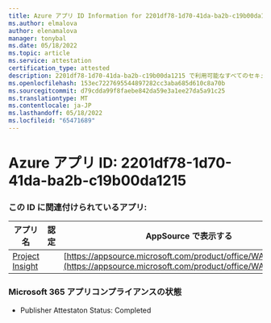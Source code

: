 ```yaml
---
title: Azure アプリ ID Information for 2201df78-1d70-41da-ba2b-c19b00da1215
ms.author: elmalova
author: elenamalova
manager: tonybal
ms.date: 05/18/2022
ms.topic: article
ms.service: attestation
certification_type: attested
description: 2201df78-1d70-41da-ba2b-c19b00da1215 で利用可能なすべてのセキュリティとコンプライアンス情報。
ms.openlocfilehash: 153ec7227695544897282cc3aba685d610c8a70b
ms.sourcegitcommit: d79cdda99f8faebe842da59e3a1ee27da5a91c25
ms.translationtype: MT
ms.contentlocale: ja-JP
ms.lasthandoff: 05/18/2022
ms.locfileid: "65471689"
---
```

# <a name="azure-app-id-2201df78-1d70-41da-ba2b-c19b00da1215"></a>Azure アプリ ID: 2201df78-1d70-41da-ba2b-c19b00da1215


### <a name="apps-associated-with-this-id"></a>この ID に関連付けられているアプリ:
| **アプリ名** | **認定** | **AppSource で表示する** |
|--------------|---------------|-----------------------|
| [Project Insight](../forward/WA200003171.md) |  | [https://appsource.microsoft.com/product/office/WA200003171](https://appsource.microsoft.com/product/office/WA200003171) |

### <a name="microsoft-365-app-compliance-status"></a>Microsoft 365 アプリコンプライアンスの状態
- Publisher Attestaton Status: Completed
